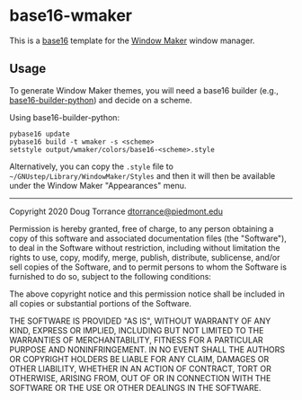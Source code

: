 base16-wmaker
==============

This is a [base16](http://chriskempson.com/projects/base16/) template
for the [Window Maker](http://www.windowmaker.org/) window manager.

Usage
-----
To generate Window Maker themes, you will need a base16 builder (e.g.,
[base16-builder-python](
https://github.com/InspectorMustache/base16-builder-python)) and
decide on a scheme.

Using base16-builder-python:

```
pybase16 update
pybase16 build -t wmaker -s <scheme>
setstyle output/wmaker/colors/base16-<scheme>.style
```

Alternatively, you can copy the `.style` file to
`~/GNUstep/Library/WindowMaker/Styles` and then it will then be
available under the Window Maker "Appearances" menu.

---

Copyright 2020 Doug Torrance <dtorrance@piedmont.edu>

Permission is hereby granted, free of charge, to any person obtaining
a copy of this software and associated documentation files (the
"Software"), to deal in the Software without restriction, including
without limitation the rights to use, copy, modify, merge, publish,
distribute, sublicense, and/or sell copies of the Software, and to
permit persons to whom the Software is furnished to do so, subject to
the following conditions:

The above copyright notice and this permission notice shall be
included in all copies or substantial portions of the Software.

THE SOFTWARE IS PROVIDED "AS IS", WITHOUT WARRANTY OF ANY KIND,
EXPRESS OR IMPLIED, INCLUDING BUT NOT LIMITED TO THE WARRANTIES OF
MERCHANTABILITY, FITNESS FOR A PARTICULAR PURPOSE AND
NONINFRINGEMENT. IN NO EVENT SHALL THE AUTHORS OR COPYRIGHT HOLDERS BE
LIABLE FOR ANY CLAIM, DAMAGES OR OTHER LIABILITY, WHETHER IN AN ACTION
OF CONTRACT, TORT OR OTHERWISE, ARISING FROM, OUT OF OR IN CONNECTION
WITH THE SOFTWARE OR THE USE OR OTHER DEALINGS IN THE SOFTWARE.
